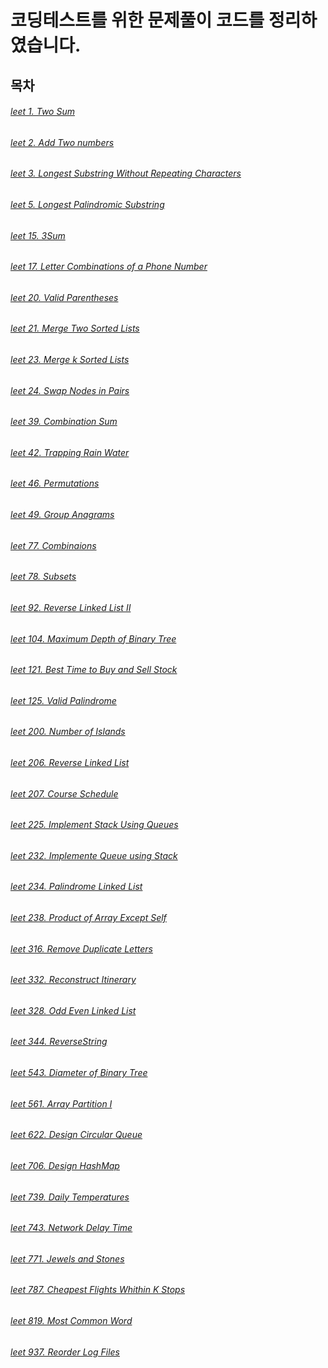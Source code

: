 # 코딩테스트를 위한 문제풀이 코드를 정리하였습니다.
## 목차
###### [leet 1. Two Sum](https://github.com/indoor98/coding_test/blob/main/leet%201.%20Two%20Sum.py)

###### [leet 2. Add Two numbers](https://github.com/indoor98/coding_test/blob/main/leet%202.%20Add%20Two%20Numbers.py)

###### [leet 3. Longest Substring Without Repeating Characters](https://github.com/indoor98/coding_test/blob/main/leet%203.%20Longest%20Substring%20Without%20Repeating%20Characters.py)

###### [leet 5. Longest Palindromic Substring](https://github.com/indoor98/coding_test/blob/main/leet%205.%20Longest%20Palindromic%20Substring.py)

###### [leet 15. 3Sum](https://github.com/indoor98/coding_test/blob/main/leet%2015.%203Sum)

###### [leet 17. Letter Combinations of a Phone Number](https://github.com/indoor98/coding_test/blob/main/leet%2017.%20Letter%20Combinations%20of%20a%20Phone%20Number.py)

###### [leet 20. Valid Parentheses](https://github.com/indoor98/coding_test/blob/main/238.%20Product%20of%20Array%20Except%20Self.py)

###### [leet 21. Merge Two Sorted Lists](https://github.com/indoor98/coding_test/blob/main/leet%2021.%20Merge%20Two%20Sorted%20Lists.py)

###### [leet 23. Merge k Sorted Lists](https://github.com/indoor98/coding_test/blob/main/leet%2023.%20Merge%20k%20Sorted%20Lists.py)

###### [leet 24. Swap Nodes in Pairs](https://github.com/indoor98/coding_test/blob/main/leet%2024.%20Swap%20Nodes%20in%20Pairs.py)

###### [leet 39. Combination Sum](https://github.com/indoor98/coding_test/blob/main/leet%2039.%20Combination%20Sum.py)

###### [leet 42. Trapping Rain Water](https://github.com/indoor98/coding_test/blob/main/leet%2042.%20Trapping%20Rain%20Water.py)

###### [leet 46. Permutations](https://github.com/indoor98/coding_test/blob/main/leet%2046.%20Permutations.py)
###### [leet 49. Group Anagrams](https://github.com/indoor98/coding_test/blob/main/leet%2049.%20Group%20Anagrams.py)

###### [leet 77. Combinaions](https://github.com/indoor98/coding_test/blob/main/leet%2077.%20Combinations.py)

###### [leet 78. Subsets](https://github.com/indoor98/coding_test/blob/main/leet%2078.%20Subsets.py)

###### [leet 92. Reverse Linked List II](https://github.com/indoor98/coding_test/blob/main/leet%2092.%20Reverse%20Linked%20List%20II.py)

###### [leet 104. Maximum Depth of Binary Tree](https://github.com/indoor98/coding_test/blob/main/leet%20104.%20Maximum%20Depth%20of%20Binary%20Tree.py)

###### [leet 121. Best Time to Buy and Sell Stock](https://github.com/indoor98/coding_test/blob/main/leet%20121.%20Best%20Time%20to%20Buy%20and%20Sell%20Stock.py)

###### [leet 125. Valid Palindrome](https://github.com/indoor98/coding_test/blob/main/leet%20125.%20Valid%20Palindrome)

###### [leet 200. Number of Islands](https://github.com/indoor98/coding_test/blob/main/leet%20200.%20Number%20of%20Islands.py)

###### [leet 206. Reverse Linked List](https://github.com/indoor98/coding_test/blob/main/leet%20206.%20Reverse%20Linked%20List.py)

###### [leet 207. Course Schedule](https://github.com/indoor98/coding_test/blob/main/leet%20207.%20Course%20Schedule.py)

###### [leet 225. Implement Stack Using Queues](https://github.com/indoor98/coding_test/blob/main/leet%20225.%20Implement%20Stack%20using%20Queues.py)

###### [leet 232. Implemente Queue using Stack](https://github.com/indoor98/coding_test/blob/2c73dc2d8759f69c5860a03a5846ef87e03b9fff/leet%20232.%20Implemente%20Queue%20using%20Stack.py)

###### [leet 234. Palindrome Linked List](https://github.com/indoor98/coding_test/blob/main/leet%20234.%20Palindrome%20Linked%20List.py)

###### [leet 238. Product of Array Except Self](https://github.com/indoor98/coding_test/blob/main/238.%20Product%20of%20Array%20Exvept%20Self.py)

###### [leet 316. Remove Duplicate Letters](https://github.com/indoor98/coding_test/blob/main/238.%20Product%20of%20Array%20Except%20Self.py)

###### [leet 332. Reconstruct Itinerary](https://github.com/indoor98/coding_test/blob/main/leet%20332.%20Reconstruct%20Itinerary.py)

###### [leet 328. Odd Even Linked List](https://github.com/indoor98/coding_test/blob/main/leet%20328.%20Odd%20Even%20Linked%20List.py)

###### [leet 344. ReverseString](https://github.com/indoor98/coding_test/blob/main/leet%20344.%20ReverseString)

###### [leet 543. Diameter of Binary Tree](https://github.com/indoor98/coding_test/blob/main/leet%20543.%20Diameter%20of%20Binary%20Tree.py)

###### [leet 561. Array Partition I](https://github.com/indoor98/coding_test/blob/main/leet%20561.%20Array%20Partition%20I.py)

###### [leet 622. Design Circular Queue](https://github.com/indoor98/coding_test/blob/main/leet%20622.%20Design%20Circular%20Queue.py)

###### [leet 706. Design HashMap](https://github.com/indoor98/coding_test/blob/main/leet%20706.%20Design%20HashMap.py)

###### [leet 739. Daily Temperatures](https://github.com/indoor98/coding_test/blob/main/leet%20739.%20Daily%20Temperatures.py)

###### [leet 743. Network Delay Time](https://github.com/indoor98/coding_test/blob/main/leet%20743.%20Network%20Delay%20Time.py)

###### [leet 771. Jewels and Stones](https://github.com/indoor98/coding_test/blob/main/leet%20771.%20Jewels%20and%20Stones.py)

###### [leet 787. Cheapest Flights Whithin K Stops](https://github.com/indoor98/coding_test/blob/main/leet%20787.%20Cheapest%20Flights%20Whithin%20%20K%20Stops.py)

###### [leet 819. Most Common Word](https://github.com/indoor98/coding_test/blob/main/leet%20819.%20Most%20Common%20Word.py)

###### [leet 937. Reorder Log Files](https://github.com/indoor98/coding_test/blob/main/leet%20937.%20Reorder%20Log%20Files.py)










 
 
 

 
 






###### []()
###### []()

